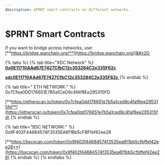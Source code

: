 ```yaml
---
description: $PRNT smart contracts on different networks.
---
```


# $PRNT Smart Contracts

If you want to bridge across networks, use: [**https://bridge.wanchain.org/**](https://bridge.wanchain.org/)&#x20;

{% tabs %}
{% tab title="XDC Network" %}
[**0x0E11710AAd67E7427CfbC12c353284C2e335F62c**](https://xdc.blocksscan.io/tokens/xdc0e11710aad67e7427cfbc12c353284c2e335f62c)

[**xdc0E11710AAd67E7427CfbC12c353284C2e335F62c** ](https://xdc.blocksscan.io/tokens/xdc0e11710aad67e7427cfbc12c353284c2e335f62c)
{% endtab %}

{% tab title=" ETH NETWORK:" %}
0x7Cfea0DD176651E7B5a1CeD9c4fAf8Ee295315FD

[**https://etherscan.io/token/0x7cfea0dd176651e7b5a1ced9c4faf8ee295315fd**](https://etherscan.io/token/0x7cfea0dd176651e7b5a1ced9c4faf8ee295315fd)
{% endtab %}

{% tab title="BSC NETWORK:" %}
0x9F402F44684574F3535EA6f1Bb5cFBFfef42ee28

[**https://bscscan.com/token/0x9f402f44684574f3535ea6f1bb5cfbffef42ee28**](https://bscscan.com/token/0x9f402f44684574f3535ea6f1bb5cfbffef42ee28)
{% endtab %}
{% endtabs %}
